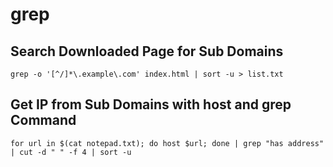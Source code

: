 # grep

## Search Downloaded Page for Sub Domains

```text
grep -o '[^/]*\.example\.com' index.html | sort -u > list.txt
```

## Get IP from Sub Domains with host and grep Command

```text
for url in $(cat notepad.txt); do host $url; done | grep "has address" | cut -d " " -f 4 | sort -u
```





